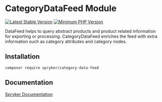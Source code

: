 # CategoryDataFeed Module
[![Latest Stable Version](https://poser.pugx.org/spryker/category-data-feed/v/stable.svg)](https://packagist.org/packages/spryker/category-data-feed)
[![Minimum PHP Version](https://img.shields.io/badge/php-%3E%3D%208.2-8892BF.svg)](https://php.net/)

DataFeed helps to query abstract products and product related information for exporting or processing. CategoryDataFeed enriches the feed with extra information such as category attributes and category nodes.

## Installation

```
composer require spryker/category-data-feed
```

## Documentation

[Spryker Documentation](https://docs.spryker.com)

